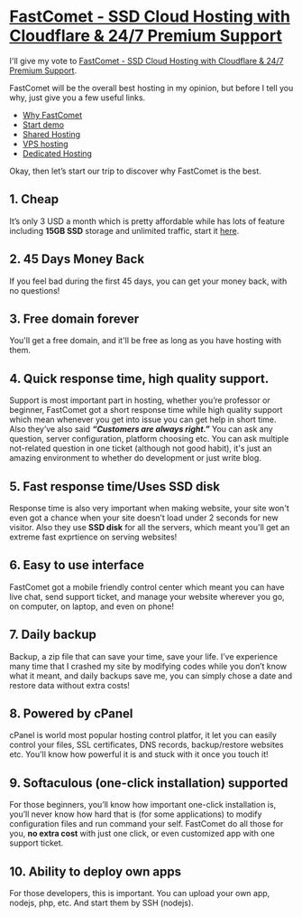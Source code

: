 <base target="_blank">

<style>
.footer {
    position: fixed;
    right: 0;
    bottom: 0;
    width: 100vw;
    background: 00BFFF;
    text-align: center;
    overflow: hidden;
}
</style>

# [FastComet - SSD Cloud Hosting with Cloudflare & 24/7 Premium Support](http://bit.ly/sharedhosting2018)

I'll give my vote to [FastComet - SSD Cloud Hosting with Cloudflare & 24/7 Premium Support](https://bit.ly/sharedhosting2018).

FastComet will be the overall best hosting in my opinion, but before I tell you why, just give you a few useful links.

* [Why FastComet](https://bit.ly/whyfastcomet)
* [Start demo](https://bit.ly/hostingdemo2018)
* [Shared Hosting](https://bit.ly/sharedhosting2018)
* [VPS hosting](https://bit.ly/vpshosting2018)
* [Dedicated Hosting](https://bit.ly/dedicatedhosting2018)

Okay, then let’s start our trip to discover why FastComet is the best.

## 1. Cheap

It’s only 3 USD a month which is pretty affordable while has lots of feature including **15GB SSD** storage and unlimited traffic, start it [here](http://bit.ly/orderhosting2018).

## 2. 45 Days Money Back

If you feel bad during the first 45 days, you can get your money back, with no questions!

## 3. Free domain forever

You'll get a free domain, and it'll be free as long as you have hosting with them.

## 4. Quick response time, high quality support.

Support is most important part in hosting, whether you’re professor or beginner, FastComet got a short response time while high quality support which mean whenever you get into issue you can get help in short time. Also they’ve also said ***“Customers are always right.”*** You can ask any question, server configuration, platform choosing etc. You can ask multiple not-related question in one ticket (although not good habit), it's just an amazing environment to whether do development or just write blog.

## 5. Fast response time/Uses SSD disk

Response time is also very important when making website, your site won't even got a chance when your site doesn’t load under 2 seconds for new visitor. Also they use **SSD disk** for all the servers, which meant you'll get an extreme fast exprtience on serving websites!

## 6. Easy to use interface

FastComet got a mobile friendly control center which meant you can have live chat, send support ticket, and manage your website wherever you go, on computer, on laptop, and even on phone!

## 7. Daily backup

Backup, a zip file that can save your time, save your life. I’ve experience many time that I crashed my site by modifying codes while you don’t know what it meant, and daily backups save me, you can simply chose a date and restore data without extra costs!

## 8. Powered by cPanel

cPanel is world most popular hosting control platfor, it let you can easily control your files, SSL certificates, DNS records, backup/restore websites etc. You'll know how powerful it is and stuck with it once you touch it!

## 9. Softaculous (one-click installation) supported

For those beginners, you’ll know how important one-click installation is, you’ll never know how hard that is (for some applications) to modify configuration files and run command your self. FastComet do all those for you, **no extra cost** with just one click, or even customized app with one support ticket.

## 10. Ability to deploy own apps

For those developers, this is important. You can upload your own app, nodejs, php, etc. And start them by SSH (nodejs).


<script>
    var x = document.createElement("div");
    x.className = "footer";
    x.innerHTML = '<a href="http://bit.ly/sharedhosting2018">Goto FastComet - SSD Cloud Hosting with Cloudflare & 24/7 Premium Support</a>';
    document.body.appendChild(x);
</script>
